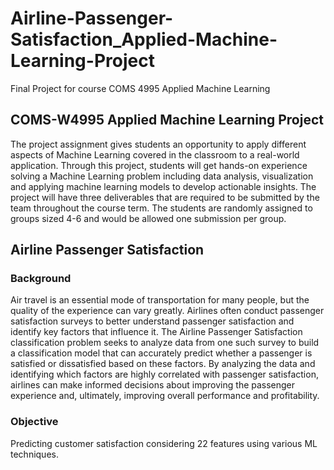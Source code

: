 # Airline-Passenger-Satisfaction_Applied-Machine-Learning-Project
Final Project for course COMS 4995 Applied Machine Learning
## COMS-W4995 Applied Machine Learning Project
The project assignment gives students an opportunity to apply different aspects of Machine Learning covered in the classroom to a real-world application. Through this project, students will get hands-on experience solving a Machine Learning problem including data analysis, visualization and applying machine learning models to develop actionable insights. The project will have three deliverables that are required to be submitted by the team throughout the course term. The students are randomly assigned to groups sized 4-6 and would be allowed one submission per group. 

## Airline Passenger Satisfaction 
### Background 
Air travel is an essential mode of transportation for many people, but the quality of the experience can vary greatly. Airlines often conduct passenger satisfaction surveys to better understand passenger satisfaction and identify key factors that influence it. The Airline Passenger Satisfaction classification problem seeks to analyze data from one such survey to build a classification model that can accurately predict whether a passenger is satisfied or dissatisfied based on these factors. By analyzing the data and identifying which factors are highly correlated with passenger satisfaction, airlines can make informed decisions about improving the passenger experience and, ultimately, improving overall performance and profitability.

### Objective
Predicting customer satisfaction considering 22 features using various ML techniques.
